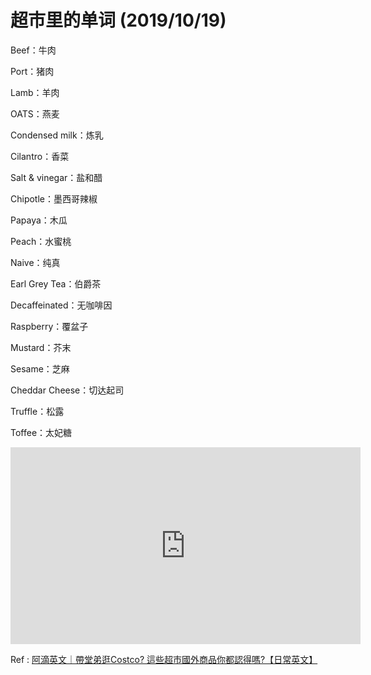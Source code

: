 # 超市里的单词 (2019/10/19)

Beef：牛肉

Port：猪肉

Lamb：羊肉

OATS：燕麦

Condensed milk：炼乳

Cilantro：香菜

Salt & vinegar：盐和醋

Chipotle：墨西哥辣椒

Papaya：木瓜

Peach：水蜜桃

Naive：纯真

Earl Grey Tea：伯爵茶

Decaffeinated：无咖啡因

Raspberry：覆盆子

Mustard：芥末

Sesame：芝麻

Cheddar Cheese：切达起司

Truffle：松露

Toffee：太妃糖


<iframe width="560" height="315"  id="bgm" playsinline="true" webkit-playsinline="true" 
x-webkit-airplay="true" x5-video-player-type="h5" x5-video-orientation="h5" 
x5-video-player-fullscreen="true" controls="" preload="auto" src="https://www.youtube.com/embed/NeLOxtMeE1E" frameborder="0" allowfullscreen></iframe>

Ref : [阿滴英文｜帶堂弟逛Costco? 這些超市國外商品你都認得嗎?【日常英文】](https://www.youtube.com/watch?v=NeLOxtMeE1E)



